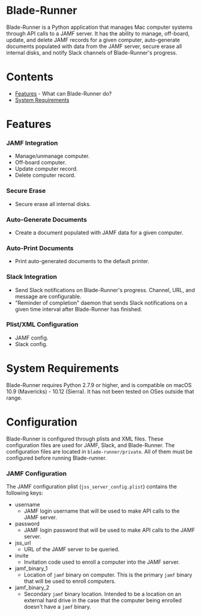 Blade-Runner
===========

Blade-Runner is a Python application that manages Mac computer systems through
API calls to a JAMF server. It has the ability to manage, off-board, update, and delete
JAMF records for a given computer, auto-generate documents populated
with data from the JAMF server, secure erase all internal disks, and notify Slack
channels of Blade-Runner's progress.

# Contents

* [Features](#features) - What can Blade-Runner do?
* [System Requirements](#system-requirements)

# Features

### JAMF Integration
* Manage/unmanage computer.
* Off-board computer.
* Update computer record.
* Delete computer record.

### Secure Erase
* Secure erase all internal disks.

### Auto-Generate Documents
* Create a document populated with JAMF data for a given computer.

### Auto-Print Documents
* Print auto-generated documents to the default printer.

### Slack Integration
* Send Slack notifications on Blade-Runner's progress. Channel, URL, and
message are configurable.
* "Reminder of completion" daemon that sends Slack notifications on a given 
time interval after Blade-Runner has finished.

### Plist/XML Configuration
* JAMF config.
* Slack config.

# System Requirements

Blade-Runner requires Python 2.7.9 or higher, and is compatible on macOS 10.9 
(Mavericks) - 10.12 (Sierra). It has not been tested on OSes outside that 
range.

# Configuration
Blade-Runner is configured through plists and XML files. These configuration
files are used for JAMF, Slack, and Blade-Runner. The configuration files
are located in `blade-runner/private`. All of them must be configured before
running Blade-runner.

### JAMF Configuration
The JAMF configuration plist (`jss_server_config.plist`) contains the following
keys:

* username
  * JAMF login username that will be used to make API calls to the JAMF server. 
* password
  * JAMF login password that will be used to make API calls to the JAMF server.
* jss_url
  * URL of the JAMF server to be queried.
* invite
  * Invitation code used to enroll a computer into the JAMF server. 
* jamf_binary_1
  * Location of `jamf` binary on computer. This is the primary `jamf` binary
  that will be used to enroll computers.
* jamf_binary_2
  * Secondary `jamf` binary location. Intended to be a location on an external
  hard drive in the case that the computer being enrolled doesn't have a `jamf` 
  binary.









